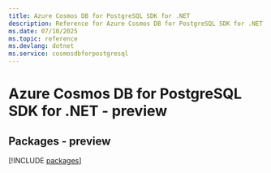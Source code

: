 ```yaml
---
title: Azure Cosmos DB for PostgreSQL SDK for .NET
description: Reference for Azure Cosmos DB for PostgreSQL SDK for .NET
ms.date: 07/10/2025
ms.topic: reference
ms.devlang: dotnet
ms.service: cosmosdbforpostgresql
---
```

# Azure Cosmos DB for PostgreSQL SDK for .NET - preview
## Packages - preview
[!INCLUDE [packages](cosmos-db-for-postgresql-index.md)]